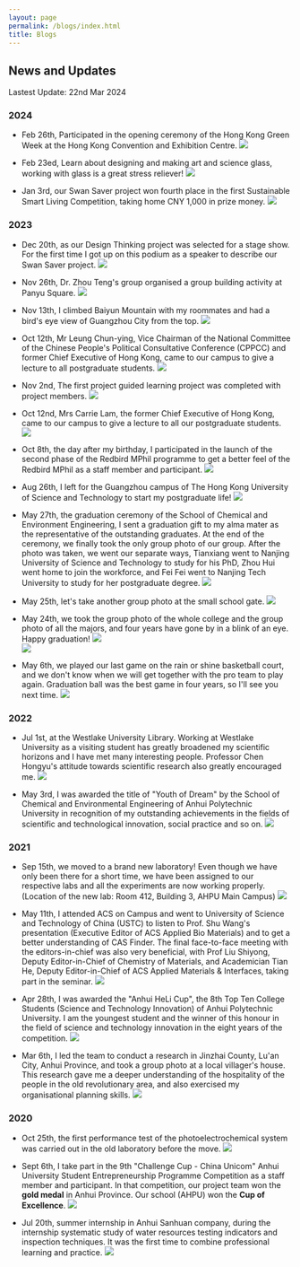 ```yaml
---
layout: page
permalink: /blogs/index.html
title: Blogs
---
```


## News and Updates

Lastest Update: 22nd Mar 2024

### 2024

- Feb 26th, Participated in the opening ceremony of the Hong Kong Green Week at the Hong Kong Convention and Exhibition Centre.
<img src="/images/2024.2.26.jpg"><br>

- Feb 23ed, Learn about designing and making art and science glass, working with glass is a great stress reliever!
<img src="/images/2024.2.23.jpg"><br>

- Jan 3rd, our Swan Saver project won fourth place in the first Sustainable Smart Living Competition, taking home CNY 1,000 in prize money.
<img src="/images/2024.1.3.jpg"><br>

### 2023

- Dec 20th, as our Design Thinking project was selected for a stage show. For the first time I got up on this podium as a speaker to describe our Swan Saver project.
<img src="/images/2023.12.20.jpg"><br>

- Nov 26th, Dr. Zhou Teng's group organised a group building activity at Panyu Square.
<img src="/images/2023.11.26.jpg"><br>

- Nov 13th, I climbed Baiyun Mountain with my roommates and had a bird's eye view of Guangzhou City from the top.
<img src="/images/2023.11.13.jpg"><br>

- Oct 12th, Mr Leung Chun-ying, Vice Chairman of the National Committee of the Chinese People's Political Consultative Conference (CPPCC) and former Chief Executive of Hong Kong, came to our campus to give a lecture to all postgraduate students.
<img src="/images/2023.11.9.jpg"><br>

- Nov 2nd, The first project guided learning project was completed with project members.
<img src="/images/2023.11.2.jpg"><br>

- Oct 12nd, Mrs Carrie Lam, the former Chief Executive of Hong Kong, came to our campus to give a lecture to all our postgraduate students.
<img src="/images/2023.10.12.jpg"><br>

- Oct 8th, the day after my birthday, I participated in the launch of the second phase of the Redbird MPhil programme to get a better feel of the Redbird MPhil as a staff member and participant.
<img src="/images/2023.10.8.jpg"><br>

- Aug 26th, I left for the Guangzhou campus of The Hong Kong University of Science and Technology to start my postgraduate life!
<img src="/images/2023.8.26.jpg"><br>

- May 27th, the graduation ceremony of the School of Chemical and Environment Engineering, I sent a graduation gift to my alma mater as the representative of the outstanding graduates. At the end of the ceremony, we finally took the only group photo of our group. After the photo was taken, we went our separate ways, Tianxiang went to Nanjing University of Science and Technology to study for his PhD, Zhou Hui went home to join the workforce, and Fei Fei went to Nanjing Tech University to study for her postgraduate degree.
<img src="/images/2023.5.27.png"><br>

- May 25th, let's take another group photo at the small school gate.
<img src="/images/2023.5.25.png"><br>

- May 24th, we took the group photo of the whole college and the group photo of all the majors, and four years have gone by in a blink of an eye. Happy graduation!
<img src="/images/2023.5.24.png"><br>
<img src="/images/2023.5.24 (2).png"><br>

- May 6th, we played our last game on the rain or shine basketball court, and we don't know when we will get together with the pro team to play again. Graduation ball was the best game in four years, so I'll see you next time.
<img src="/images/2023.5.6.png"><br>

### 2022

- Jul 1st, at the Westlake University Library. Working at Westlake University as a visiting student has greatly broadened my scientific horizons and I have met many interesting people. Professor Chen Hongyu's attitude towards scientific research also greatly encouraged me.
<img src="/images/2022.7.1.png"><br>

- May 3rd, I was awarded the title of "Youth of Dream" by the School of Chemical and Environmental Engineering of Anhui Polytechnic University in recognition of my outstanding achievements in the fields of scientific and technological innovation, social practice and so on.
<img src="/images/2022.5.3.png"><br>

### 2021

- Sep 15th, we moved to a brand new laboratory! Even though we have only been there for a short time, we have been assigned to our respective labs and all the experiments are now working properly. (Location of the new lab: Room 412, Building 3, AHPU Main Campus)
<img src="/images/2021.9.15.png"><br>

- May 11th, I attended ACS on Campus and went to University of Science and Technology of China (USTC) to listen to Prof. Shu Wang's presentation (Executive Editor of ACS Applied Bio Materials) and to get a better understanding of CAS Finder. The final face-to-face meeting with the editors-in-chief was also very beneficial, with Prof Liu Shiyong, Deputy Editor-in-Chief of Chemistry of Materials, and Academician Tian He, Deputy Editor-in-Chief of ACS Applied Materials & Interfaces, taking part in the seminar.
<img src="/images/2021.5.11.png"><br>

- Apr 28th, I was awarded the "Anhui HeLi Cup", the 8th Top Ten College Students (Science and Technology Innovation) of Anhui Polytechnic University. I am the youngest student and the winner of this honour in the field of science and technology innovation in the eight years of the competition.
<img src="/images/2021.4.28.png"><br>

- Mar 6th, I led the team to conduct a research in Jinzhai County, Lu'an City, Anhui Province, and took a group photo at a local villager's house. This research gave me a deeper understanding of the hospitality of the people in the old revolutionary area, and also exercised my organisational planning skills.
<img src="/images/2021.3.6.JPG"><br>

### 2020

- Oct 25th, the first performance test of the photoelectrochemical system was carried out in the old laboratory before the move.
<img src="/images/2020.10.25.png"><br>

- Sept 6th, I take part in the 9th "Challenge Cup - China Unicom" Anhui University Student Entrepreneurship Programme Competition as a staff member and participant. In that competition, our project team won the **gold medal** in Anhui Province. Our school (AHPU) won the **Cup of Excellence**.
<img src="/images/2020.9.6.png"><br>

- Jul 20th, summer internship in Anhui Sanhuan company, during the internship systematic study of water resources testing indicators and inspection techniques. It was the first time to combine professional learning and practice.
<img src="/images/2020.7.20.png"><br>





